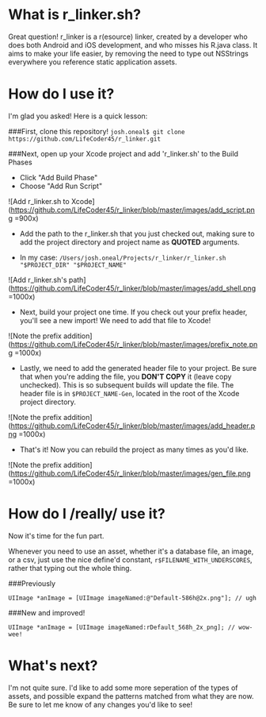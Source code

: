 # What is r_linker.sh?
Great question! r_linker is a r(esource) linker, created by a developer who does both Android and iOS development, and who misses his R.java class. It aims to make your life easier, by removing the need to type out NSStrings everywhere you reference static application assets.

# How do I use it?
I'm glad you asked! Here is a quick lesson:

###First, clone this repository!
`josh.oneal$ git clone https://github.com/LifeCoder45/r_linker.git`

###Next, open up your Xcode project and add 'r_linker.sh' to the Build Phases

- Click "Add Build Phase"
- Choose "Add Run Script"

![Add r_linker.sh to Xcode](https://github.com/LifeCoder45/r_linker/blob/master/images/add_script.png =900x)

- Add the path to the r_linker.sh that you just checked out, making sure to add the project directory and project name as **QUOTED** arguments.

- In my case: `/Users/josh.oneal/Projects/r_linker/r_linker.sh "$PROJECT_DIR" "$PROJECT_NAME"`

![Add r_linker.sh's path](https://github.com/LifeCoder45/r_linker/blob/master/images/add_shell.png =1000x)

- Next, build your project one time. If you check out your prefix header, you'll see a new import! We need to add that file to Xcode!

![Note the prefix addition](https://github.com/LifeCoder45/r_linker/blob/master/images/prefix_note.png =1000x)

- Lastly, we need to add the generated header file to your project. Be sure that when you're adding the file, you **DON'T COPY** it (leave copy unchecked). This is so subsequent builds will update the file. The header file is in `$PROJECT_NAME-Gen`, located in the root of the Xcode project directory.

![Note the prefix addition](https://github.com/LifeCoder45/r_linker/blob/master/images/add_header.png =1000x)

- That's it! Now you can rebuild the project as many times as you'd like.

![Note the prefix addition](https://github.com/LifeCoder45/r_linker/blob/master/images/gen_file.png =1000x)


# How do I /really/ use it?
Now it's time for the fun part.

Whenever you need to use an asset, whether it's a database file, an image, or a csv, just use the nice define'd constant, `r$FILENAME_WITH_UNDERSCORES`, rather that typing out the whole thing.

###Previously

`UIImage *anImage = [UIImage imageNamed:@"Default-586h@2x.png"]; // ugh`

###New and improved!

`UIImage *anImage = [UIImage imageNamed:rDefault_568h_2x_png]; // wow-wee!`

# What's next?
I'm not quite sure. I'd like to add some more seperation of the types of assets, and possible expand the patterns matched from what they are now. Be sure to let me know of any changes you'd like to see!